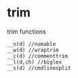 # trim
trim functions
```
__n(d) //numable
__w(d) //wraptrim
__c(d) //commenttrim
__l(d,ch) //biglex
__s(d) //cmdlinesplit
```
